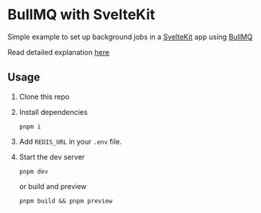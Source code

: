 # BullMQ with SvelteKit

Simple example to set up background jobs in a [SvelteKit](https://svelte.dev/docs/kit/introduction) app using [BullMQ](https://docs.bullmq.io/)

Read detailed explanation [here](https://dev.to/ranjanpurbey/background-jobs-in-sveltekit-with-bullmq-4dn3)

## Usage

1. Clone this repo

1. Install dependencies

   ```shell
   pnpm i
   ```

1. Add `REDIS_URL` in your `.env` file.

1. Start the dev server

   ```shell
   pnpm dev
   ```

   or build and preview

   ```shell
   pnpm build && pnpm preview
   ```
